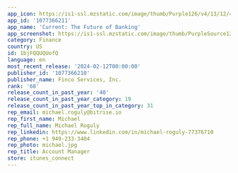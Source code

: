 ```yaml
---
app_icon: https://is1-ssl.mzstatic.com/image/thumb/Purple126/v4/13/12/48/131248e9-412e-d234-5b2b-617110956a7c/AppIcon-0-0-1x_U007emarketing-0-5-0-85-220.png/1024x1024bb.png
app_id: '1077366211'
app_name: 'Current: The Future of Banking'
app_screenshot: https://is1-ssl.mzstatic.com/image/thumb/PurpleSource126/v4/6e/bd/a1/6ebda151-cdf3-de7a-3d99-6e51c4b70f37/472393c6-19c4-485e-b4bb-0e52e67e63a8_v1_6p5_iOS_-_1.jpg/1242x2688bb.png
category: Finance
country: US
id: 1bjFQQUQUofQ
language: en
most_recent_release: '2024-02-12T00:00:00'
publisher_id: '1077366210'
publisher_name: Finco Services, Inc.
rank: '68'
release_count_in_past_year: '40'
release_count_in_past_year_category: 19
release_count_in_past_year_top_in_category: 31
rep_email: michael.roguly@bitrise.io
rep_first_name: Michael
rep_full_name: Michael Roguly
rep_linkedin: https://www.linkedin.com/in/michael-roguly-77376710
rep_phone: +1 949-233-3404
rep_photo: michael.jpg
rep_title: Account Manager
store: itunes_connect
---
```

